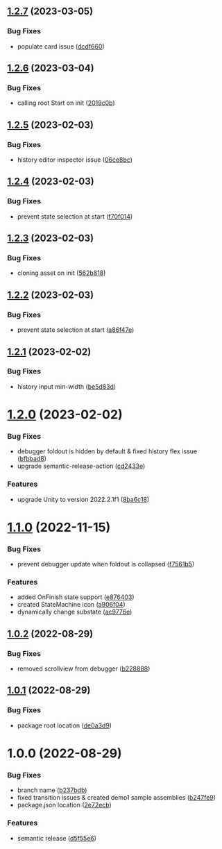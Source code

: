 ## [1.2.7](https://github.com/Giseudo/hfsm/compare/v1.2.6...v1.2.7) (2023-03-05)


### Bug Fixes

* populate card issue ([dcdf660](https://github.com/Giseudo/hfsm/commit/dcdf660d3098ee1202ae467d50e00b7cf03d5096))

## [1.2.6](https://github.com/Giseudo/hfsm/compare/v1.2.5...v1.2.6) (2023-03-04)


### Bug Fixes

* calling root Start on init ([2019c0b](https://github.com/Giseudo/hfsm/commit/2019c0bd3083b31cdd43ff27e0efaf90ba98e222))

## [1.2.5](https://github.com/Giseudo/hfsm/compare/v1.2.4...v1.2.5) (2023-02-03)


### Bug Fixes

* history editor inspector issue ([06ce8bc](https://github.com/Giseudo/hfsm/commit/06ce8bc85e6f33ce4e0a25c3cd99c690f88d584a))

## [1.2.4](https://github.com/Giseudo/hfsm/compare/v1.2.3...v1.2.4) (2023-02-03)


### Bug Fixes

* prevent state selection at start ([f70f014](https://github.com/Giseudo/hfsm/commit/f70f014b4ee5c0fe35287486a8ee13ff0ff8b2e3))

## [1.2.3](https://github.com/Giseudo/hfsm/compare/v1.2.2...v1.2.3) (2023-02-03)


### Bug Fixes

* cloning asset on init ([562b818](https://github.com/Giseudo/hfsm/commit/562b818d395dbe891c1de9e821e3c5de1015386f))

## [1.2.2](https://github.com/Giseudo/hfsm/compare/v1.2.1...v1.2.2) (2023-02-03)


### Bug Fixes

* prevent state selection at start ([a86f47e](https://github.com/Giseudo/hfsm/commit/a86f47e0450bdf23fbf96125c3e055333bd54851))

## [1.2.1](https://github.com/Giseudo/hfsm/compare/v1.2.0...v1.2.1) (2023-02-02)


### Bug Fixes

* history input min-width ([be5d83d](https://github.com/Giseudo/hfsm/commit/be5d83d09e354836768fd538d596e817e8eb236a))

# [1.2.0](https://github.com/Giseudo/hfsm/compare/v1.1.0...v1.2.0) (2023-02-02)


### Bug Fixes

* debugger foldout is hidden by default & fixed history flex issue ([bfbbad8](https://github.com/Giseudo/hfsm/commit/bfbbad8f97025723d350dc79db8ce5b8489ea61b))
* upgrade semantic-release-action ([cd2433e](https://github.com/Giseudo/hfsm/commit/cd2433eadd3d7df6eccb23eb5217de83e4502794))


### Features

* upgrade Unity to version 2022.2.1f1 ([8ba6c18](https://github.com/Giseudo/hfsm/commit/8ba6c182a8a05bfc9b0057c6eeef13d7e2d42124))

# [1.1.0](https://github.com/Giseudo/hfsm/compare/v1.0.2...v1.1.0) (2022-11-15)


### Bug Fixes

* prevent debugger update when foldout is collapsed ([f7561b5](https://github.com/Giseudo/hfsm/commit/f7561b58b689bf68f5085e0261f050136cd8d93d))


### Features

* added OnFinish state support ([e876403](https://github.com/Giseudo/hfsm/commit/e87640317c3b528aa621927acbb243794e53582c))
* created StateMachine icon ([a906f04](https://github.com/Giseudo/hfsm/commit/a906f047d2fe87d7f4d1f174ac073e1f09bc5d51))
* dynamically change substate ([ac9776e](https://github.com/Giseudo/hfsm/commit/ac9776e5ecfebfeff6cc13fe44dcd478db66b056))

## [1.0.2](https://github.com/Giseudo/hfsm/compare/v1.0.1...v1.0.2) (2022-08-29)


### Bug Fixes

* removed scrollview from debugger ([b228888](https://github.com/Giseudo/hfsm/commit/b228888dc492d8723ffd50f6cf79421f2b2d2a49))

## [1.0.1](https://github.com/Giseudo/hfsm/compare/v1.0.0...v1.0.1) (2022-08-29)


### Bug Fixes

* package root location ([de0a3d9](https://github.com/Giseudo/hfsm/commit/de0a3d94568a2f0f5e6ddcea8754406000793527))

# 1.0.0 (2022-08-29)


### Bug Fixes

* branch name ([b237bdb](https://github.com/Giseudo/hfsm/commit/b237bdb3d8e2ce4192b18759a99a0e9505aa4d65))
* fixed transition issues & created demo1 sample assemblies ([b247fe9](https://github.com/Giseudo/hfsm/commit/b247fe95ed0b2e53c035628d02e63d5246c91c3d))
* package.json location ([2e72ecb](https://github.com/Giseudo/hfsm/commit/2e72ecb5e21126f31ed94525b147c4968153ca7a))


### Features

* semantic release ([d5f55e6](https://github.com/Giseudo/hfsm/commit/d5f55e617dc227ab1348427c47ecc62883a8058a))
